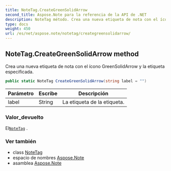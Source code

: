 ```yaml
---
title: NoteTag.CreateGreenSolidArrow
second_title: Aspose.Note para la referencia de la API de .NET
description: NoteTag método. Crea una nueva etiqueta de nota con el ícono GreenSolidArrow y la etiqueta especificada.
type: docs
weight: 450
url: /es/net/aspose.note/notetag/creategreensolidarrow/
---
```

## NoteTag.CreateGreenSolidArrow method

Crea una nueva etiqueta de nota con el ícono GreenSolidArrow y la etiqueta especificada.

```csharp
public static NoteTag CreateGreenSolidArrow(string label = "")
```

| Parámetro | Escribe | Descripción |
| --- | --- | --- |
| label | String | La etiqueta de la etiqueta. |

### Valor_devuelto

El[`NoteTag`](../) .

### Ver también

* class [NoteTag](../)
* espacio de nombres [Aspose.Note](../../notetag/)
* asamblea [Aspose.Note](../../../)


